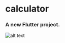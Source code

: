 # calculator

### A new Flutter project. 

![alt text](https://raw.githubusercontent.com/meems1996/master/ios-calculator-clone/screenshot.png)



